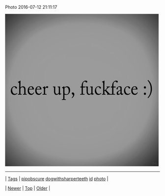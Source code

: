 <!--
title: Photo 2016-07-12 21
date: 2020-06-28T15:27:00.121Z
tags: pipobscure, dogwithsharperteeth, id, photo
-->


Photo 2016-07-12 21:11:17

![](147306784709-0.jpg)

<!--BOTTOM-POST-NAVIGATION-->
---

| [Tags](tags.md) | [pipobscure](tag-pipobscure.md) [dogwithsharperteeth](tag-dogwithsharperteeth.md) [id](tag-id.md) [photo](tag-photo.md) |

| [Newer](147295051504.md) | [Top](index.md) | [Older](147306819749.md) |